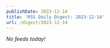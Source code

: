 ```yaml
---
publishDate: 2023-12-14
title: 'RSS Daily Digest: 2023-12-14'
url: /digest/2023-12-14
---
```


_No feeds today!_
